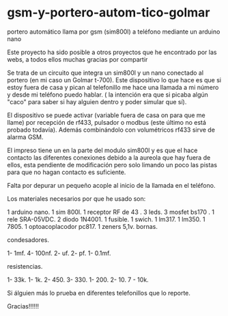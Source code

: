 # gsm-y-portero-autom-tico-golmar
portero automático llama por gsm (sim800l) a teléfono mediante un arduino nano

Este proyecto ha sido posible a otros proyectos que he encontrado por las webs, a todos ellos muchas gracias por compartir

Se trata de un circuito que integra un sim800l y un nano conectado al portero (en mi caso un Golmar t-700). Este dispositivo lo que hace es que si estoy fuera de casa y pican al telefonillo me hace una llamada a mi número y desde mi teléfono puedo hablar. ( la intención era que si picaba algún "caco" para saber si hay alguien dentro y poder simular que sí).


El dispositivo se puede activar (variable fuera de casa on para que me llame) por recepción de rf433, pulsador o modbus (este último no está probado todavía). Además combinándolo con volumétricos rf433 sirve de alarma GSM.

El impreso tiene un en la parte del modulo sim800l y es que el hace contacto las diferentes conexiones debido a la aureola que hay fuera de ellos, esta pendiente de modificación pero solo limando un poco las pistas para que no hagan contacto es suficiente.

Falta por depurar un pequeño acople al inicio de la llamada en el teléfono.


Los materiales necesarios por que he usado son:

1 arduino nano.
1 sim 800l.
1 receptor RF de 43 .
3 leds.
3 mosfet bs170 .
1 rele SRA-05VDC.
2 diodo 1N4001.
1 fusible.
1 swich.
1 lm317.
1 lm350.
1 7805.
1 optoacoplacodor pc817.
1 zeners 5,1v.
bornas.

condesadores.

1- 1mf.
4- 100nf.
2- uf.
2- pf.
1- 0.1mf.

resistencias.

1- 33k.
1- 1k.
2- 450.
3- 330.
1- 200.
2- 10.
7 - 10k.


Si álguien más lo prueba en diferentes telefonillos que lo reporte. 

Gracias!!!!!!
